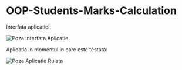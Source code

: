 # OOP-Students-Marks-Calculation

Interfata aplicatiei:

![Poza Interfata Aplicatie](https://user-images.githubusercontent.com/92085719/166147547-c49c1bde-2969-423a-a6b9-a177266c4e97.png)

Aplicatia in momentul in care este testata:

![Poza Aplicatie Rulata](https://user-images.githubusercontent.com/92085719/166147558-7266952e-788d-4fd7-8e1e-10f841c778f4.png)
